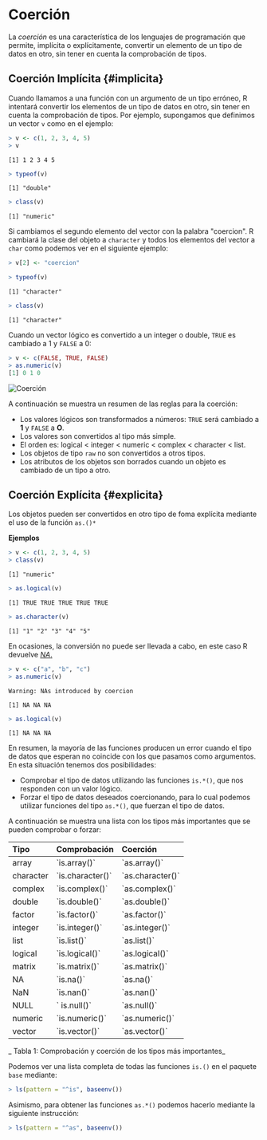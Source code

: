 



# Coerción


La _coerción_ es una característica de los lenguajes de programación que permite, implícita o explícitamente, convertir un elemento de un tipo de datos en otro, sin tener en cuenta la comprobación de tipos.


## Coerción Implícita {#implicita}

Cuando llamamos a una función con un argumento de un tipo erróneo, R intentará convertir los elementos de un tipo de datos en otro, sin tener en cuenta la comprobación de tipos. Por ejemplo, supongamos que definimos un vector `v` como en el ejemplo:




```r
> v <- c(1, 2, 3, 4, 5)
> v
```

```
[1] 1 2 3 4 5
```




```r
> typeof(v)
```

```
[1] "double"
```



```r
> class(v)
```

```
[1] "numeric"
```

Si cambiamos el segundo elemento del vector con la palabra "coercion". R cambiará la clase del objeto a `character` y todos los elementos del vector a `char` como podemos ver en el siguiente ejemplo:




```r
> v[2] <- "coercion"
```



```r
> typeof(v)
```

```
[1] "character"
```



```r
> class(v)
```

```
[1] "character"
```


Cuando un vector lógico es convertido a un integer o double, `TRUE` es cambiado a
1 y `FALSE` a 0:


```r
> v <- c(FALSE, TRUE, FALSE)
> as.numeric(v)
[1] 0 1 0
```


![Coerción](http://i.imgur.com/QrmSoIc.png)



A continuación se muestra un resumen de las reglas para la coerción:


- Los valores lógicos son transformados a números: `TRUE` será cambiado a __1__ y `FALSE` a __O__.
- Los valores son convertidos al tipo más simple.
- El orden es: logical < integer < numeric < complex < character < list.
- Los objetos de tipo `raw` no son convertidos a otros tipos.
- Los atributos de los objetos son borrados cuando un objeto es cambiado de un tipo a otro.


## Coerción Explícita {#explicita}

Los objetos pueden ser convertidos en otro tipo de foma explícita mediante el uso
de la función `as.()*`

__Ejemplos__



```r
> v <- c(1, 2, 3, 4, 5)
> class(v)
```

```
[1] "numeric"
```



```r
> as.logical(v)
```

```
[1] TRUE TRUE TRUE TRUE TRUE
```



```r
> as.character(v)
```

```
[1] "1" "2" "3" "4" "5"
```



En ocasiones, la conversión no puede ser llevada a cabo, en este caso R devuelve [_NA_.](#na)



```r
> v <- c("a", "b", "c")
> as.numeric(v)
```

```
Warning: NAs introduced by coercion
```

```
[1] NA NA NA
```



```r
> as.logical(v)
```

```
[1] NA NA NA
```


En resumen, la mayoría de las funciones producen un error cuando el tipo de datos que esperan no coincide con los que pasamos como argumentos. En esta situación tenemos dos posibilidades:



* Comprobar el tipo de datos utilizando las funciones `is.*()`, que nos responden con un valor lógico.
* Forzar el tipo de datos deseados coercionando, para lo cual podemos utilizar funciones del tipo `as.*()`, que fuerzan el tipo de datos.



A continuación se muestra una lista con los tipos más importantes que se pueden comprobar o forzar:



| Tipo | Comprobación | Coerción |
| :--- | :--- | :--- |
| array | \`is.array\(\)\` | \`as.array\(\)\` |
| character | \`is.character\(\)\` | \`as.character\(\)\` |
| complex | \`is.complex\(\)\` | \`as.complex\(\)\` |
| double | \`is.double\(\)\` | \`as.double\(\)\` |
| factor | \`is.factor\(\)\` | \`as.factor\(\)\` |
| integer | \`is.integer\(\)\` | \`as.integer\(\)\` |
| list | \`is.list\(\)\` | \`as.list\(\)\` |
| logical | \`is.logical\(\)\` | \`as.logical\(\)\` |
| matrix | \`is.matrix\(\)\` | \`as.matrix\(\)\` |
| NA | \`is.na\(\)\` | \`as.na\(\)\` |
| NaN | \`is.nan\(\)\` | \`as.nan\(\)\` |
| NULL | \` is.null\(\)\` | \`as.null\(\)\` |
| numeric | \`is.numeric\(\)\` | \`as.numeric\(\)\` |
| vector | \`is.vector\(\)\` | \`as.vector\(\)\` |

_ Tabla 1: Comprobación y coerción de los tipos más importantes_
 

Podemos ver una lista completa de todas las funciones `is.()` en el paquete `base` mediante:


```r
> ls(pattern = "^is", baseenv())
```


Asimismo, para obtener las funciones `as.*()` podemos hacerlo mediante la siguiente instrucción:


```r
> ls(pattern = "^as", baseenv())
```

